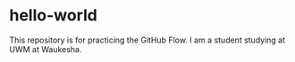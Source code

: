 # hello-world
This repository is for practicing the GitHub Flow.
I am a student studying at UWM at Waukesha.
